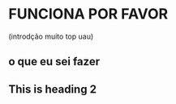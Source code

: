<h1>FUNCIONA POR FAVOR</h1>
(introdção muito top uau)



<h2>o que eu sei fazer</h2>
<h2>This is heading 2</h2>
